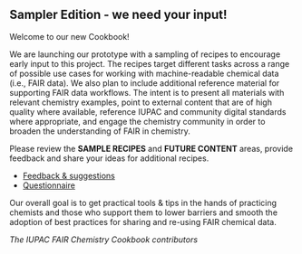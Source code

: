 ## Sampler Edition - we need your input! 

Welcome to our new Cookbook! 

We are launching our prototype with a sampling of recipes to encourage early input to this project. The recipes target different tasks across a range of possible use cases for working with machine-readable chemical data (i.e., FAIR data). We also plan to include additional reference material for supporting FAIR data workflows. The intent is to present all materials with relevant chemistry examples, point to external content that are of high quality where available, reference IUPAC and community digital standards where appropriate, and engage the chemistry community in order to broaden the understanding of FAIR in chemistry.

Please review the **SAMPLE RECIPES** and **FUTURE CONTENT** areas, provide feedback and share your ideas for additional recipes. 
* [Feedback & suggestions](https://github.com/IUPAC/WFChemCookbook/issues/new/choose) 
* [Questionnaire](https://forms.gle/mnPiXpnWwf7928wi9) 

Our overall goal is to get practical tools & tips in the hands of practicing chemists and those who support them to lower barriers and smooth the adoption of best practices for sharing and re-using FAIR chemical data.

*The IUPAC FAIR Chemistry Cookbook contributors*
